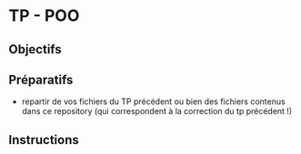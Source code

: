 # TP - POO

## Objectifs


## Préparatifs
- repartir de vos fichiers du TP précédent ou bien des fichiers contenus dans ce repository (qui correspondent à la correction du tp précédent !)

## Instructions

